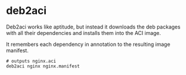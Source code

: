 # deb2aci

Deb2aci works like aptitude, but instead it downloads the deb packages with all their dependencies
and installs them into the ACI image.

It remembers each dependency in annotation to the resulting image manifest.

```
# outputs nginx.aci
deb2aci nginx nginx.manifest
```

